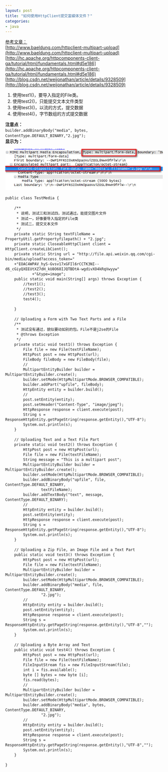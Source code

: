 ```yaml
---
layout: post
title: "如何使用HttpClient提交富媒体文件？"
categories:
- java
---
```


[参考文章：](#)<br/>
[http://www.baeldung.com/httpclient-multipart-upload](http://www.baeldung.com/httpclient-multipart-upload)<br/>
[http://hc.apache.org/httpcomponents-client-ga/tutorial/html/fundamentals.html#d5e186](http://hc.apache.org/httpcomponents-client-ga/tutorial/html/fundamentals.html#d5e186)<br/>
[http://blog.csdn.net/weijonathan/article/details/9328509](http://blog.csdn.net/weijonathan/article/details/9328509)<br/>

1. 使用test1()，要导入指定的File类。<br/>
2. 使用test2()，只能提交文本文件类型<br/>
3. 使用test3()，以流的方式，提交数据<br/>
4. 使用test4()，字节数组的方式提交数据<br/>

**注意点：**<br/>
`builder.addBinaryBody("media", bytes, ContentType.DEFAULT_BINARY,"2.jpg");`<br/>
**显示为：**<br/>

![](/img/form_post_data.jpg)

	public class TestMedia {
		
		/**
		 * 说明，测试三和测试四，测试通过。能提交图片文件
		 * 测试一，好像要导入指定的File类
		 * 测试二，提交文本文件
		 */
		private static String textFileName = PropertyUtil.getPropertyfilepath() + "2.jpg";
		private static CloseableHttpClient client = HttpClient.createLibCient();
		private static String url = "http://file.api.weixin.qq.com/cgi-bin/media/upload?access_token="
		+"EOAC4WPAV_hyS-Gvsv17xGFIl6rCCTK3NI--d6_cGiyQXEEUtXZ7dH_kU8O68IJQTBDtA-wgdivXO4kRqVwyyw"
				+"&type=image";
		public static void main(String[] args) throws Exception {
			//test1();
			//test2();
			//test3();
			test4();
			
		}
	
		// Uploading a Form with Two Text Parts and a File
		/**
		 * 测试没有通过，貌似要动如别的包。File不是j2se的File
		 * @throws Exception
		 */
		private static void test1() throws Exception {
			File file = new File(textFileName);
			HttpPost post = new HttpPost(url);
			FileBody fileBody = new FileBody(file);
			//
			MultipartEntityBuilder builder = MultipartEntityBuilder.create();
			builder.setMode(HttpMultipartMode.BROWSER_COMPATIBLE);
			builder.addPart("upfile", fileBody);
			HttpEntity entity = builder.build();
			//
			post.setEntity(entity);
			post.setHeader("Content-Type", "image/jpeg");
			HttpResponse response = client.execute(post);
			String s = ResponseHttpEntity.getPageString(response.getEntity(),"UTF-8");
			System.out.println(s);
		}
	
		// Uploading Text and a Text File Part
		private static void test2() throws Exception {
			HttpPost post = new HttpPost(url);
			File file = new File(textFileName);
			String message = "This is a multipart post";
			MultipartEntityBuilder builder = MultipartEntityBuilder.create();
			builder.setMode(HttpMultipartMode.BROWSER_COMPATIBLE);
			builder.addBinaryBody("upfile", file, ContentType.DEFAULT_BINARY,
					textFileName);
			builder.addTextBody("text", message, ContentType.DEFAULT_BINARY);
			//
			HttpEntity entity = builder.build();
			post.setEntity(entity);
			HttpResponse response = client.execute(post);
			String s = ResponseHttpEntity.getPageString(response.getEntity(),"UTF-8");
			System.out.println(s);
		}
	
		// Uploading a Zip File, an Image File and a Text Part
		public static void test3() throws Exception {
			HttpPost post = new HttpPost(url);
			File file = new File(textFileName);
			MultipartEntityBuilder builder = MultipartEntityBuilder.create();
			builder.setMode(HttpMultipartMode.BROWSER_COMPATIBLE);
			builder.addBinaryBody("media", file, ContentType.DEFAULT_BINARY,
					"2.jpg");
			//
			HttpEntity entity = builder.build();
			post.setEntity(entity);
			HttpResponse response = client.execute(post);
			String s = ResponseHttpEntity.getPageString(response.getEntity(),"UTF-8","");
			System.out.println(s);
		}
	
		// Uploading a Byte Array and Text
		public static void test4() throws Exception {
			HttpPost post = new HttpPost(url);
			File file = new File(textFileName);
			FileInputStream fis = new FileInputStream(file);
			int i = fis.available();
			byte [] bytes = new byte [i];
			fis.read(bytes);
			//
			MultipartEntityBuilder builder = MultipartEntityBuilder.create();
			builder.setMode(HttpMultipartMode.BROWSER_COMPATIBLE);
			builder.addBinaryBody("media", bytes, ContentType.DEFAULT_BINARY,
					"2.jpg");
			//
			HttpEntity entity = builder.build();
			post.setEntity(entity);
			HttpResponse response = client.execute(post);
			String s = ResponseHttpEntity.getPageString(response.getEntity(),"UTF-8","");
			System.out.println(s);
		}
	
	}

